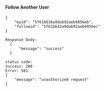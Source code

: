 #### Follow Another User

```Request body: 
{
    "myid": "5f61b636a9dab92aeb4956eb",
    "followid": "5f61b642a9dab92aeb4956ec"
}

Response body: 
  {
      "message": "success"
  }

status code:
Success: 200
Error: 501
{
    "message": "unauthorized request"
}
